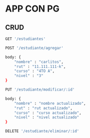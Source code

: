 # APP CON PG

## CRUD

```sh
GET '/estudiantes'
```

```sh
POST '/estudiante/agregar'

body: {
    "nombre" : "carlitos",
    "rut" : "11.111.111-k",
    "curso" : "4TO A",
    "nivel" : "3"
}
```

```sh
PUT '/estudiante/modificar/:id'

body: {
    "nombre" : "nombre actualizado",
    "rut" : "rut actualizado",
    "curso" : "curso actualizado",
    "nivel" : "nivel actualizado"
}
```

```sh
DELETE '/estudiante/eliminar/:id'
```
